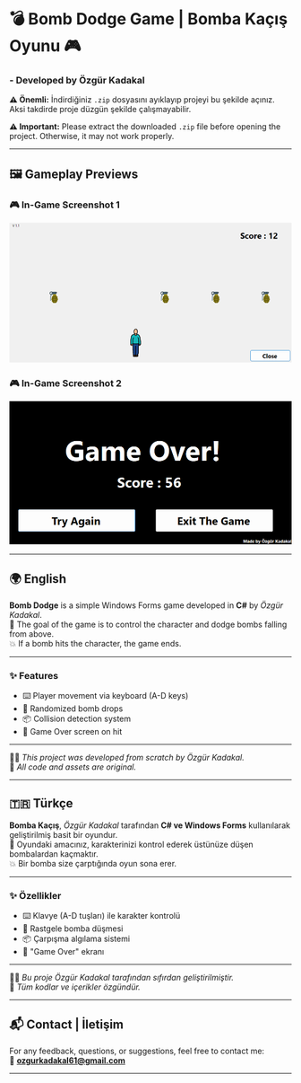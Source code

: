 # 💣 Bomb Dodge Game | Bomba Kaçış Oyunu 🎮

### - Developed by Özgür Kadakal

**⚠️ Önemli:** İndirdiğiniz `.zip` dosyasını ayıklayıp projeyi bu şekilde açınız. Aksi takdirde proje düzgün şekilde çalışmayabilir.

**⚠️ Important:** Please extract the downloaded `.zip` file before opening the project. Otherwise, it may not work properly.


---

## 🖼️ Gameplay Previews

### 🎮 In-Game Screenshot 1
![InGame1](BombGame/ScreenShots/InGame1.png)

### 🎮 In-Game Screenshot 2
![InGame2](BombGame/ScreenShots/InGame2.png)

---

## 🌍 English

**Bomb Dodge** is a simple Windows Forms game developed in **C#** by *Özgür Kadakal*.  
🎯 The goal of the game is to control the character and dodge bombs falling from above.  
💥 If a bomb hits the character, the game ends.

---

### ✨ Features

- ⌨️ Player movement via keyboard (A-D keys)  
- 🎲 Randomized bomb drops  
- 📦 Collision detection system  
- 🚫 Game Over screen on hit

---

🧑‍💻 *This project was developed from scratch by Özgür Kadakal.*  
📌 *All code and assets are original.*

---

## 🇹🇷 Türkçe

**Bomba Kaçış**, *Özgür Kadakal* tarafından **C# ve Windows Forms** kullanılarak geliştirilmiş basit bir oyundur.  
🎯 Oyundaki amacınız, karakterinizi kontrol ederek üstünüze düşen bombalardan kaçmaktır.  
💥 Bir bomba size çarptığında oyun sona erer.

---

### ✨ Özellikler

- ⌨️ Klavye (A-D tuşları) ile karakter kontrolü  
- 🎲 Rastgele bomba düşmesi  
- 📦 Çarpışma algılama sistemi  
- 🚫 "Game Over" ekranı

---

🧑‍💻 *Bu proje Özgür Kadakal tarafından sıfırdan geliştirilmiştir.*  
📌 *Tüm kodlar ve içerikler özgündür.*

---

## 📬 Contact | İletişim

For any feedback, questions, or suggestions, feel free to contact me:  
📧 **ozgurkadakal61@gmail.com**

---


